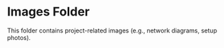 # Images Folder

This folder contains project-related images (e.g., network diagrams, setup photos).
